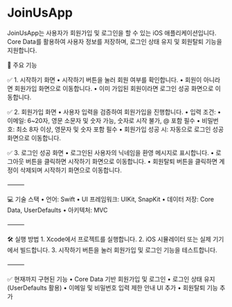 # JoinUsApp

JoinUsApp는 사용자가 회원가입 및 로그인을 할 수 있는 iOS 애플리케이션입니다.
Core Data를 활용하여 사용자 정보를 저장하며, 로그인 상태 유지 및 회원탈퇴 기능을 지원합니다.

📲 주요 기능

✅ 1. 시작하기 화면
	•	시작하기 버튼을 눌러 회원 여부를 확인합니다.
	•	회원이 아니라면 회원가입 화면으로 이동합니다.
	•	이미 가입된 회원이라면 로그인 성공 화면으로 이동합니다.

✅ 2. 회원가입 화면
	•	사용자 입력을 검증하여 회원가입을 진행합니다.
	•	입력 조건:
	•	이메일: 6~20자, 영문 소문자 및 숫자 가능, 숫자로 시작 불가, @ 포함 필수
	•	비밀번호: 최소 8자 이상, 영문자 및 숫자 포함 필수
	•	회원가입 성공 시: 자동으로 로그인 성공 화면으로 이동합니다.

✅ 3. 로그인 성공 화면
	•	로그인된 사용자의 닉네임을 환영 메시지로 표시합니다.
	•	로그아웃 버튼을 클릭하면 시작하기 화면으로 이동합니다.
	•	회원탈퇴 버튼을 클릭하면 계정이 삭제되며 시작하기 화면으로 이동합니다.

⸻

💻 기술 스택
	•	언어: Swift
	•	UI 프레임워크: UIKit, SnapKit
	•	데이터 저장: Core Data, UserDefaults
	•	아키텍처: MVC

⸻

🛠 실행 방법
	1.	Xcode에서 프로젝트를 실행합니다.
	2.	iOS 시뮬레이터 또는 실제 기기에서 빌드합니다.
	3.	시작하기 버튼을 눌러 회원가입 및 로그인 기능을 테스트합니다.

⸻

✅ 현재까지 구현된 기능
	•	Core Data 기반 회원가입 및 로그인
	•	로그인 상태 유지 (UserDefaults 활용)
	•	이메일 및 비밀번호 입력 제한 안내 UI 추가
	•	회원탈퇴 기능 추가
